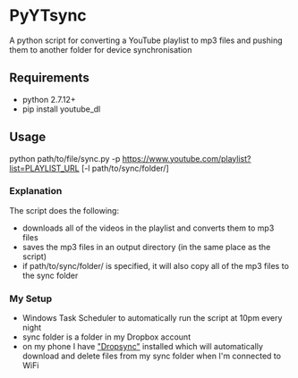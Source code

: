 # PyYTsync
A python script for converting a YouTube playlist to mp3 files and pushing them to another folder for device synchronisation

## Requirements
* python 2.7.12+
* pip install youtube_dl

## Usage
python path/to/file/sync.py -p https://www.youtube.com/playlist?list=PLAYLIST_URL [-l path/to/sync/folder/]

### Explanation
The script does the following:
* downloads all of the videos in the playlist and converts them to mp3 files
* saves the mp3 files in an output directory (in the same place as the script)
* if path/to/sync/folder/ is specified, it will also copy all of the mp3 files to the sync folder

### My Setup
* Windows Task Scheduler to automatically run the script at 10pm every night
* sync folder is a folder in my Dropbox account
* on my phone I have ["Dropsync"](https://play.google.com/store/apps/details?id=com.ttxapps.dropsync) installed which will automatically download and delete files from my sync folder when I'm connected to WiFi
